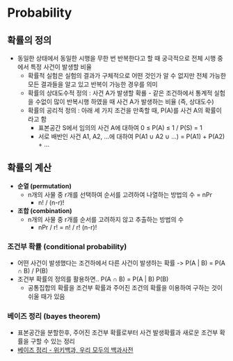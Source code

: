 # Probability
## 확률의 정의
* 동일한 상태에서 동일한 시행을 무한 번 반복한다고 할 때 궁극적으로 전체 시행 중에서 특정 사건이 발생할 비율
	* 확률적 실험은 실험의 결과가 구체적으로 어떤 것인가 알 수 없지만 전체 가능한 모든 결과들을 알고 있고 반복이 가능한 경우를 의미
	* 확률의 상대도수적 정의 : 사건 A가 발생할 확룔 - 같은 조건하에서 통계적 실험을 수없이 많이 반복시행 하였을 때 사건 A가 발생하는 비율 (즉, 상대도수)
	* 확률의 공리적 정의 : 아래 세 가지 조건을 만족할 때, P(A)를 사건 A의 확률이라고 함
		* 표본공간 S에서 임의의 사건 A에 대하여 0 ≤ P(A) ≤ 1 / P(S) = 1
		* 서로 배반인 사건 A1, A2, …에 대하여 P(A1 ∪ A2 ∪ …) = P(A1) + P(A2) + …

## 확률의 계산
* **순열 (permutation)**
	* n개의 사물 중 r개를 선택하여 순서를 고려하여 나열하는 방법의 수 = nPr
		* n! / (n-r)!
* **조합 (combination)**
	* n개의 사물 중 r개를 순서를 고려하지 않고 추출하는 방법의 수
		* nPr / r! = n! / r! (n-r)!
### 조건부 확률 (conditional probability)
* 어떤 사건이 발생했다는 조건하에서 다른 사건이 발생하는 확률 -> P(A | B) = P(A ∩ B) / P(B)
* 조건부 확률의 정의를 활용하면.. P(A ∩ B) = P(A | B) P(B)
	* 공통집합의 확률을 조건부 확률과 주어진 조건의 확률을 이용하여 구하는 것이 쉬울 때가 있음
### 베이즈 정리 (bayes theorem)
* 표본공간을 분할한후, 주어진 조건부 확률로부터 사건 발생확률과 새로운 조건부 확률을 구할 수 있는 정리
* [베이즈 정리 - 위키백과, 우리 모두의 백과사전](https://ko.wikipedia.org/wiki/%EB%B2%A0%EC%9D%B4%EC%A6%88_%EC%A0%95%EB%A6%AC)